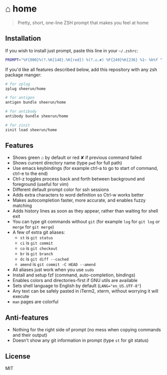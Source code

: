 # ⌂ home

> Pretty, short, one-line ZSH prompt that makes you feel at home

## Installation

If you wish to install just prompt, paste this line in your `~/.zshrc`:


```zsh
PROMPT="%F{000}%(?.%K{148}.%K{red}) %(?.⌂.✘) %F{249}%K{236} %1~ %k%f "
```

If you'd like all features described below, add this repository with any zsh package manger:

```zsh
# for zplug
zplug sheerun/home

# for antigen
antigen bundle sheerun/home

# for antibody
antibody bundle sheerun/home

# for zinit
zinit load sheerun/home
```

## Features

- Shows green ⌂ by default or red ✘ if previous command failed
- Shows current directory name (type `pwd` for full path)
- Use emacs keybindings (for example ctrl-a to go to start of command, ctrl-e to the end)
- Ctrl-z toggles process back and forth between background and foreground (useful for vim)
- Different default prompt color for ssh sessions
- Adds extra characters to word definition so Ctrl-w works better
- Makes autocompletion faster, more accurate, and enables fuzzy matching
- Adds history lines as soon as they appear, rather than waiting for shell exit
- You can type git commands without `git` (for example `log` for `git log` or `merge` for `git merge`)
- A few of extra git aliases:
  - `st` is `git status`
  - `ci` is `git commit`
  - `co` is `git checkout`
  - `br` is `git branch`
  - `dc` is `git diff --cached`
  - `amend` is `git commit -C HEAD --amend`
- All aliases just work when you use `sudo`
- Install and setup fzf (command, auto-completion, bindings)
- Enables colors and directories-first if GNU utils are available
- Sets shell language to English by default (`LANG="en_US.UTF-8"`)
- Any text can be safely pasted in iTerm2, xterm, without worrying it will execute
- `man` pages are colorful

## Anti-features

- Nothing for the right side of prompt (no mess when copying commands and their output)
- Doesn't show any git information in prompt (type `st` for git status)

## License

MIT
